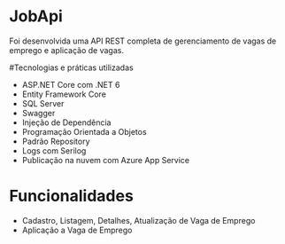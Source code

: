 # JobApi
Foi desenvolvida uma API REST completa de gerenciamento de vagas de emprego e aplicação de vagas.

#Tecnologias e práticas utilizadas
* ASP.NET Core com .NET 6
* Entity Framework Core
* SQL Server
* Swagger
* Injeção de Dependência
* Programação Orientada a Objetos
* Padrão Repository
* Logs com Serilog
* Publicação na nuvem com Azure App Service
# Funcionalidades
* Cadastro, Listagem, Detalhes, Atualização de Vaga de Emprego
* Aplicação a Vaga de Emprego
